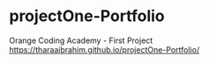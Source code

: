 # projectOne-Portfolio
Orange Coding Academy - First Project
https://tharaaibrahim.github.io/projectOne-Portfolio/

